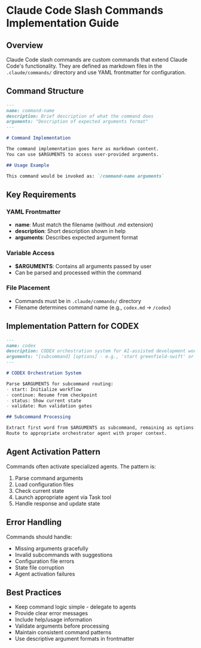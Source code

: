 # Claude Code Slash Commands Implementation Guide

## Overview

Claude Code slash commands are custom commands that extend Claude Code's functionality. They are defined as markdown files in the `.claude/commands/` directory and use YAML frontmatter for configuration.

## Command Structure

```markdown
---
name: command-name
description: Brief description of what the command does
arguments: "Description of expected arguments format"
---

# Command Implementation

The command implementation goes here as markdown content.
You can use $ARGUMENTS to access user-provided arguments.

## Usage Example

This command would be invoked as: `/command-name arguments`
```

## Key Requirements

### YAML Frontmatter
- **name**: Must match the filename (without .md extension)
- **description**: Short description shown in help
- **arguments**: Describes expected argument format

### Variable Access
- **$ARGUMENTS**: Contains all arguments passed by user
- Can be parsed and processed within the command

### File Placement
- Commands must be in `.claude/commands/` directory
- Filename determines command name (e.g., `codex.md` → `/codex`)

## Implementation Pattern for CODEX

```markdown
---
name: codex
description: CODEX orchestration system for AI-assisted development workflows
arguments: "[subcommand] [options] - e.g., 'start greenfield-swift' or 'status'"
---

# CODEX Orchestration System

Parse $ARGUMENTS for subcommand routing:
- start: Initialize workflow
- continue: Resume from checkpoint
- status: Show current state
- validate: Run validation gates

## Subcommand Processing

Extract first word from $ARGUMENTS as subcommand, remaining as options.
Route to appropriate orchestrator agent with proper context.
```

## Agent Activation Pattern

Commands often activate specialized agents. The pattern is:

1. Parse command arguments
2. Load configuration files
3. Check current state
4. Launch appropriate agent via Task tool
5. Handle response and update state

## Error Handling

Commands should handle:
- Missing arguments gracefully
- Invalid subcommands with suggestions
- Configuration file errors
- State file corruption
- Agent activation failures

## Best Practices

- Keep command logic simple - delegate to agents
- Provide clear error messages
- Include help/usage information
- Validate arguments before processing
- Maintain consistent command patterns
- Use descriptive argument formats in frontmatter